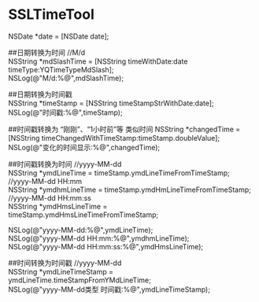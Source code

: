 # SSLTimeTool

NSDate *date = [NSDate date];

##日期转换为时间
//M/d  
NSString *mdSlashTime = [NSString timeWithDate:date timeType:YQTimeTypeMdSlash];  
NSLog(@"M/d:%@",mdSlashTime);  
    
##日期转换为时间戳  
NSString *timeStamp = [NSString timeStampStrWithDate:date];  
NSLog(@"时间戳:%@",timeStamp);  

##时间戳转换为 “刚刚”、“1小时前”等 类似时间
NSString *changedTime = [NSString timeChangedWithTimeStamp:timeStamp.doubleValue];  
NSLog(@"变化的时间显示:%@",changedTime);  

##时间戳转换为时间
//yyyy-MM-dd  
NSString *ymdLineTime = timeStamp.ymdLineTimeFromTimeStamp;  
//yyyy-MM-dd HH:mm  
NSString *ymdhmLineTime = timeStamp.ymdHmLineTimeFromTimeStamp;  
//yyyy-MM-dd HH:mm:ss  
NSString *ymdHmsLineTime = timeStamp.ymdHmsLineTimeFromTimeStamp;  

NSLog(@"yyyy-MM-dd:%@",ymdLineTime);  
NSLog(@"yyyy-MM-dd HH:mm:%@",ymdhmLineTime);  
NSLog(@"yyyy-MM-dd HH:mm:ss:%@",ymdHmsLineTime);  

##时间转换为时间戳
//yyyy-MM-dd  
NSString *ymdLineTimeStamp = ymdLineTime.timeStampFromYMdLineTime;  
NSLog(@"yyyy-MM-dd类型 时间戳:%@",ymdLineTimeStamp);  
